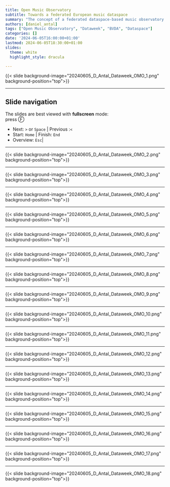 ```yaml
---
title: Open Music Observatory
subtitle: Towards a federated European music dataspace
summary: "The concept of a federated dataspace-based music observatory as presented on the Plenary session of the Dataweek²⁴." 
authors: [daniel_antal]
tags: ["Open Music Observatory", "Dataweek", "BVDA", "Dataspace"]
categories: []
date: '2024-06-05T16:00:00+01:00'
lastmod: 2024-06-05T18:30:00+01:00
slides:
  theme: white
  highlight_style: dracula

---
```


{{< slide background-image="20240605_D_Antal_Dataweek_OMO_1.png" background-position="top">}}

---

## Slide navigation

The slides are best viewed with 
**fullscreen** mode:</br>
press Ⓕ
- Next: `️>` or `Space` | Previous :️`<`
- Start: `Home` | Finish: `End`
- Overview: `Esc`|  
<!--- Speaker notes: Ⓢ    [include only if speaker notes are present]-
- Zoom: `Alt + Click 🖱️`-->


---

{{< slide background-image="20240605_D_Antal_Dataweek_OMO_2.png" background-position="top">}}

---

{{< slide background-image="20240605_D_Antal_Dataweek_OMO_3.png" background-position="top">}}

---
{{< slide background-image="20240605_D_Antal_Dataweek_OMO_4.png" background-position="top">}}

---
{{< slide background-image="20240605_D_Antal_Dataweek_OMO_5.png" background-position="top">}}

---
{{< slide background-image="20240605_D_Antal_Dataweek_OMO_6.png" background-position="top">}}

---
{{< slide background-image="20240605_D_Antal_Dataweek_OMO_7.png" background-position="top">}}

---
{{< slide background-image="20240605_D_Antal_Dataweek_OMO_8.png" background-position="top">}}

---
{{< slide background-image="20240605_D_Antal_Dataweek_OMO_9.png" background-position="top">}}

---
{{< slide background-image="20240605_D_Antal_Dataweek_OMO_10.png" background-position="top">}}

---
{{< slide background-image="20240605_D_Antal_Dataweek_OMO_11.png" background-position="top">}}

---
{{< slide background-image="20240605_D_Antal_Dataweek_OMO_12.png" background-position="top">}}

---
{{< slide background-image="20240605_D_Antal_Dataweek_OMO_13.png" background-position="top">}}

---
{{< slide background-image="20240605_D_Antal_Dataweek_OMO_14.png" background-position="top">}}

---
{{< slide background-image="20240605_D_Antal_Dataweek_OMO_15.png" background-position="top">}}

---
{{< slide background-image="20240605_D_Antal_Dataweek_OMO_16.png" background-position="top">}}

---
{{< slide background-image="20240605_D_Antal_Dataweek_OMO_17.png" background-position="top">}}

---
{{< slide background-image="20240605_D_Antal_Dataweek_OMO_18.png" background-position="top">}}

